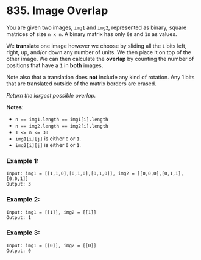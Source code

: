 # 835. Image Overlap

You are given two images, `img1` and `img2`, represented as binary, square matrices of size `n x n`. A binary matrix has only `0`s and `1`s as values.

We **translate** one image however we choose by sliding all the `1` bits left, right, up, and/or down any number of units. We then place it on top of the other image. We can then calculate the **overlap** by counting the number of positions that have a `1` in **both** images.

Note also that a translation does **not** include any kind of rotation. Any 1 bits that are translated outside of the matrix borders are erased.

*Return the largest possible overlap.*

**Notes**:
- `n == img1.length == img1[i].length`
- `n == img2.length == img2[i].length`
- `1 <= n <= 30`
- `img1[i][j]` is either `0` or `1`.
- `img2[i][j]` is either `0` or `1`.

### Example 1:

```
Input: img1 = [[1,1,0],[0,1,0],[0,1,0]], img2 = [[0,0,0],[0,1,1],[0,0,1]]
Output: 3
```

### Example 2:

```
Input: img1 = [[1]], img2 = [[1]]
Output: 1
```

### Example 3:

```
Input: img1 = [[0]], img2 = [[0]]
Output: 0
```

